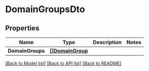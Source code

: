 # DomainGroupsDto

## Properties

Name | Type | Description | Notes
------------ | ------------- | ------------- | -------------
**DomainGroups** | [**[]DomainGroup**](DomainGroup) |  | 

[[Back to Model list]](../README#documentation-for-models) [[Back to API list]](../README#documentation-for-api-endpoints) [[Back to README]](../README)



